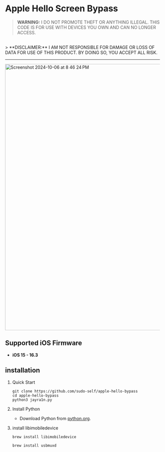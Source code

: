 # Apple Hello Screen Bypass<br>
> **WARNING:** I DO NOT PROMOTE THEFT OR ANYTHING ILLEGAL. THIS CODE IS FOR USE WITH DEVICES YOU OWN AND CAN NO LONGER ACCESS.
<br>
> **DISCLAIMER:** I AM NOT RESPONSIBLE FOR DAMAGE OR LOSS OF DATA FOR USE OF THIS PRODUCT. BY DOING SO, YOU ACCEPT ALL RISK.<hr>

<img width="868" alt="Screenshot 2024-10-06 at 8 46 24 PM" src="https://github.com/user-attachments/assets/0146135c-a488-440b-98d6-c6e4cb8f1a5d">


## Supported iOS Firmware

- **iOS 15 - 16.3**

## installation

1. Quick Start
   
   ```
   git clone https://github.com/sudo-self/apple-hello-bypass
   cd apple-hello-bypass
   python3 jayra1n.py
   ```

2. Install Python 
   - Download Python from [python.org](https://www.python.org/downloads/).

3. install libimobiledevice

   ```
   brew install libimobiledevice
   ```
   ```
   brew install usbmuxd
   ```


          
